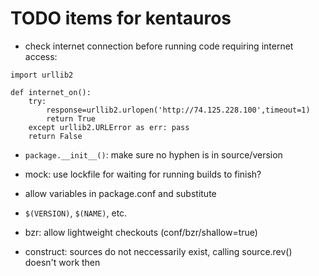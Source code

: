# TODO items for kentauros

- check internet connection before running code requiring internet access:

```python3
import urllib2

def internet_on():
    try:
        response=urllib2.urlopen('http://74.125.228.100',timeout=1)
        return True
    except urllib2.URLError as err: pass
    return False
```

- ```package.__init__()```: make sure no hyphen is in source/version

- mock: use lockfile for waiting for running builds to finish?

- allow variables in package.conf and substitute
 - ```$(VERSION)```, ```$(NAME)```, etc.

- bzr: allow lightweight checkouts (conf/bzr/shallow=true)
- construct: sources do not neccessarily exist, calling source.rev() doesn't work then

